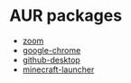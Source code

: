 # AUR packages

- [zoom](https://aur.archlinux.org/packages/zoom/)
- [google-chrome](https://aur.archlinux.org/packages/google-chrome/)
- [github-desktop](https://aur.archlinux.org/packages/github-desktop/)
- [minecraft-launcher](https://aur.archlinux.org/packages/minecraft-launcher/)
